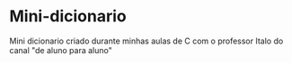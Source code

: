 # Mini-dicionario
Mini dicionario criado durante minhas aulas de C com o professor Italo do canal "de aluno para aluno"
